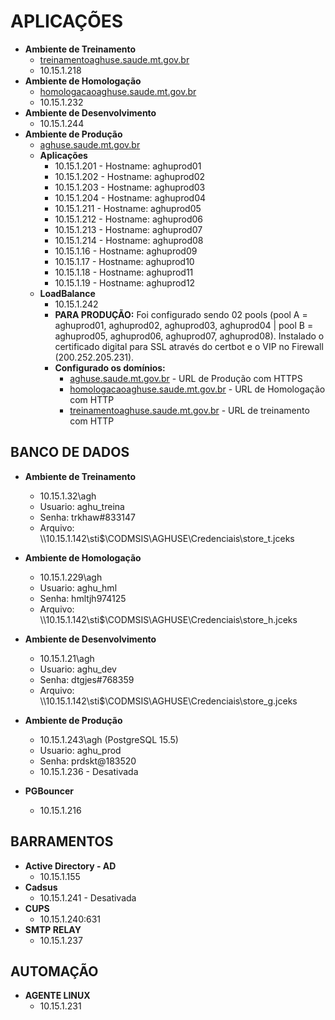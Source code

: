 # **APLICAÇÕES**
- **Ambiente de Treinamento**
  - [treinamentoaghuse.saude.mt.gov.br](http://treinamentoaghuse.saude.mt.gov.br)
  - 10.15.1.218
- **Ambiente de Homologação**
  - [homologacaoaghuse.saude.mt.gov.br](http://homologacaoaghuse.saude.mt.gov.br)
  - 10.15.1.232
- **Ambiente de Desenvolvimento**
  - 10.15.1.244
- **Ambiente de Produção**
  - [aghuse.saude.mt.gov.br](http://aghuse.saude.mt.gov.br)
  - **Aplicações**
    - 10.15.1.201 - Hostname: aghuprod01
    - 10.15.1.202 - Hostname: aghuprod02
    - 10.15.1.203 - Hostname: aghuprod03
    - 10.15.1.204 - Hostname: aghuprod04
    - 10.15.1.211 - Hostname: aghuprod05
    - 10.15.1.212 - Hostname: aghuprod06
    - 10.15.1.213 - Hostname: aghuprod07
    - 10.15.1.214 - Hostname: aghuprod08
    - 10.15.1.16 - Hostname: aghuprod09
    - 10.15.1.17 - Hostname: aghuprod10
    - 10.15.1.18 - Hostname: aghuprod11
    - 10.15.1.19 - Hostname: aghuprod12
  - **LoadBalance**
    - 10.15.1.242
    - **PARA PRODUÇÃO:** Foi configurado sendo 02 pools (pool A = aghuprod01, aghuprod02, aghuprod03, aghuprod04 | pool B = aghuprod05, aghuprod06, aghuprod07, aghuprod08).
Instalado o certificado digital para SSL através do certbot e o VIP no Firewall (200.252.205.231).
    - **Configurado os domínios:**
      - [aghuse.saude.mt.gov.br](https://aghuse.saude.mt.gov.br) - URL de Produção com HTTPS
      - [homologacaoaghuse.saude.mt.gov.br](http://homologacaoaghuse.saude.mt.gov.br) - URL de Homologação com HTTP
      - [treinamentoaghuse.saude.mt.gov.br](http://treinamentoaghuse.saude.mt.gov.br) - URL de treinamento com HTTP

## **BANCO DE DADOS**
- **Ambiente de Treinamento**
  - 10.15.1.32\agh
  - Usuario: aghu_treina 
  - Senha: trkhaw#833147
  - Arquivo: \\\10.15.1.142\sti$\CODMSIS\AGHUSE\Credenciais\store_t.jceks

- **Ambiente de Homologação**
  - 10.15.1.229\agh
  - Usuario: aghu_hml 
  - Senha: hmltjh974125
  - Arquivo: \\\10.15.1.142\sti$\CODMSIS\AGHUSE\Credenciais\store_h.jceks

- **Ambiente de Desenvolvimento**
  - 10.15.1.21\agh
  - Usuario: aghu_dev 
  - Senha: dtgjes#768359
  - Arquivo: \\\\10.15.1.142\sti$\CODMSIS\AGHUSE\Credenciais\store_g.jceks

- **Ambiente de Produção**
  - 10.15.1.243\agh (PostgreSQL 15.5)
  - Usuario: aghu_prod
  - Senha: prdskt@183520
  - 10.15.1.236 - Desativada

- **PGBouncer**
  - 10.15.1.216

## **BARRAMENTOS**
- **Active Directory - AD**
  - 10.15.1.155
- **Cadsus**
  - 10.15.1.241 - Desativada
- **CUPS**
  - 10.15.1.240:631
- **SMTP RELAY**
  - 10.15.1.237

## **AUTOMAÇÃO**
- **AGENTE LINUX**
  - 10.15.1.231